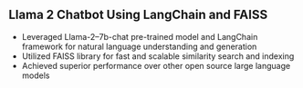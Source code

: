 

## Llama 2 Chatbot Using LangChain and FAISS


  -    Leveraged Llama-2–7b-chat pre-trained model and LangChain framework for natural language understanding and generation
-   Utilized FAISS library for fast and scalable similarity search and indexing
-   Achieved superior performance over other open source large language models
